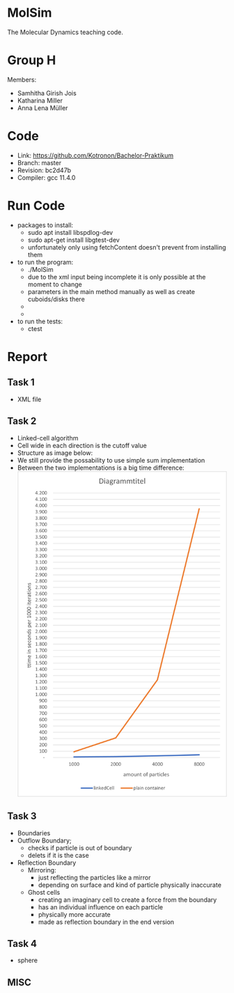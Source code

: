 MolSim
===

The Molecular Dynamics teaching code.

# Group H #
Members:
* Samhitha Girish Jois
* Katharina Miller
* Anna Lena Müller

# Code #
* Link:     https://github.com/Kotronon/Bachelor-Praktikum
* Branch:   master
* Revision: bc2d47b
* Compiler: gcc 11.4.0

# Run Code #
* packages to install:
  * sudo apt install libspdlog-dev
  * sudo apt-get install libgtest-dev
  * unfortunately only using fetchContent doesn't prevent from installing them
* to run the program:
  * ./MolSim
  * due to the xml input being incomplete it is only possible at the moment to change
  * parameters in the main method manually as well as create cuboids/disks there
  *
  * 
* to run the tests:
  * ctest
  

# Report #
## Task 1 ##
* XML file

## Task 2 ##
* Linked-cell algorithm
* Cell wide in each direction is the cutoff value
* Structure as image below:
* We still provide the possability to use simple sum implementation
* Between the two implementations is a big time difference:
![Screenshot](input/both_rpunded_and_scaled.png)

## Task 3 ##
* Boundaries
* Outflow Boundary;
  * checks if particle is out of boundary
  * delets if it is  the case
* Reflection Boundary
  * Mirroring:
    * just reflecting the particles like a mirror 
    * depending on surface and kind of particle physically inaccurate
  * Ghost cells
    * creating an imaginary cell to create a force from the boundary
    * has an individual influence on each particle
    * physically more accurate
    * made as reflection boundary in the end version

## Task 4 ##
* sphere

## MISC ##